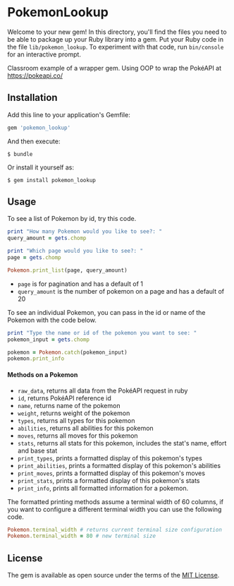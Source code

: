 # PokemonLookup

Welcome to your new gem! In this directory, you'll find the files you need to be able to package up your Ruby library into a gem. Put your Ruby code in the file `lib/pokemon_lookup`. To experiment with that code, run `bin/console` for an interactive prompt.

Classroom example of a wrapper gem. Using OOP to wrap the PokéAPI at https://pokeapi.co/

## Installation

Add this line to your application's Gemfile:

```ruby
gem 'pokemon_lookup'
```

And then execute:

    $ bundle

Or install it yourself as:

    $ gem install pokemon_lookup

## Usage

To see a list of Pokemon by id, try this code.

```ruby
print "How many Pokemon would you like to see?: "
query_amount = gets.chomp

print "Which page would you like to see?: "
page = gets.chomp

Pokemon.print_list(page, query_amount)
```
- `page` is for pagination and has a default of 1
- `query_amount` is the number of pokemon on a page and has a default of 20

To see an individual Pokemon, you can pass in the id or name of the Pokemon with the code below.

```ruby
print "Type the name or id of the pokemon you want to see: "
pokemon_input = gets.chomp

pokemon = Pokemon.catch(pokemon_input)
pokemon.print_info
```

#### Methods on a Pokemon

- `raw_data`, returns all data from the PokéAPI request in ruby
- `id`, returns PokéAPI reference id
- `name`, returns name of the pokemon
- `weight`, returns weight of the pokemon
- `types`, returns all types for this pokemon
- `abilities`, returns all abilities for this pokemon
- `moves`, returns all moves for this pokemon
- `stats`, returns all stats for this pokemon, includes the stat's name, effort and base stat
- `print_types`, prints a formatted display of this pokemon's types
- `print_abilities`, prints a formatted display of this pokemon's abilities
- `print_moves`, prints a formatted display of this pokemon's moves
- `print_stats`, prints a formatted display of this pokemon's stats
- `print_info`, prints all formatted information for a pokemon.

The formatted printing methods assume a terminal width of 60 columns, if you want to configure a different terminal width you can use the following code.

```ruby
Pokemon.terminal_width # returns current terminal size configuration
Pokemon.terminal_width = 80 # new terminal size
```

## License

The gem is available as open source under the terms of the [MIT License](https://opensource.org/licenses/MIT).
